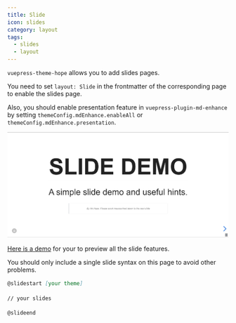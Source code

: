 ```yaml
---
title: Slide
icon: slides
category: layout
tags:
  - slides
  - layout
---
```


`vuepress-theme-hope` allows you to add slides pages.

You need to set `layout: Slide` in the frontmatter of the corresponding page to enable the slides page.

<!-- more -->

Also, you should enable presentation feature in `vuepress-plugin-md-enhance` by setting `themeConfig.mdEnhance.enableAll` or `themeConfig.mdEnhance.presentation`.

![Slide page screenshot](./assets/slides.png)

[Here is a demo](https://vuepress-theme-hope-demo.mrhope.site/slides/) for your to preview all the slide features.

You should only include a single slide syntax on this page to avoid other problems.

```md
@slidestart [your theme]

// your slides

@slideend
```
